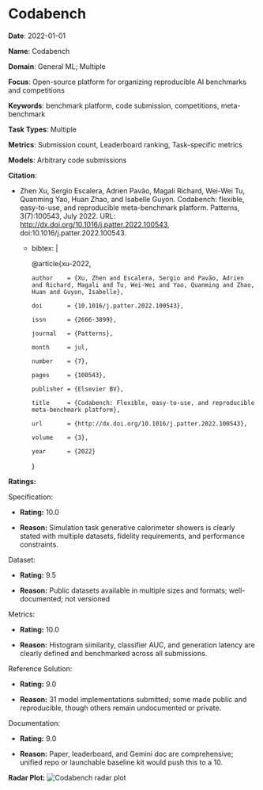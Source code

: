 # Codabench


**Date**: 2022-01-01


**Name**: Codabench


**Domain**: General ML; Multiple


**Focus**: Open-source platform for organizing reproducible AI benchmarks and competitions


**Keywords**: benchmark platform, code submission, competitions, meta-benchmark


**Task Types**: Multiple


**Metrics**: Submission count, Leaderboard ranking, Task-specific metrics


**Models**: Arbitrary code submissions


**Citation**:


- Zhen Xu, Sergio Escalera, Adrien Pavão, Magali Richard, Wei-Wei Tu, Quanming Yao, Huan Zhao, and Isabelle Guyon. Codabench: flexible, easy-to-use, and reproducible meta-benchmark platform. Patterns, 3(7):100543, July 2022. URL: http://dx.doi.org/10.1016/j.patter.2022.100543, doi:10.1016/j.patter.2022.100543.

  - bibtex: |

      @article{xu-2022,

        author    = {Xu, Zhen and Escalera, Sergio and Pavão, Adrien and Richard, Magali and Tu, Wei-Wei and Yao, Quanming and Zhao, Huan and Guyon, Isabelle},

        doi       = {10.1016/j.patter.2022.100543},

        issn      = {2666-3899},

        journal   = {Patterns},

        month     = jul,

        number    = {7},

        pages     = {100543},

        publisher = {Elsevier BV},

        title     = {Codabench: Flexible, easy-to-use, and reproducible meta-benchmark platform},

        url       = {http://dx.doi.org/10.1016/j.patter.2022.100543},

        volume    = {3},

        year      = {2022}

      }



**Ratings:**


Specification:


  - **Rating:** 10.0


  - **Reason:** Simulation task  generative calorimeter showers  is clearly stated with multiple datasets, fidelity requirements, and performance constraints.


Dataset:


  - **Rating:** 9.5


  - **Reason:** Public datasets available in multiple sizes and formats; well-documented; not versioned


Metrics:


  - **Rating:** 10.0


  - **Reason:** Histogram similarity, classifier AUC, and generation latency are clearly defined and benchmarked across all submissions.


Reference Solution:


  - **Rating:** 9.0


  - **Reason:** 31 model implementations submitted; some made public and reproducible, though others remain undocumented or private.


Documentation:


  - **Rating:** 9.0


  - **Reason:** Paper, leaderboard, and Gemini doc are comprehensive; unified repo or launchable baseline kit would push this to a 10.


**Radar Plot:**
 ![Codabench radar plot](../../tex/images/codabench_radar.png)